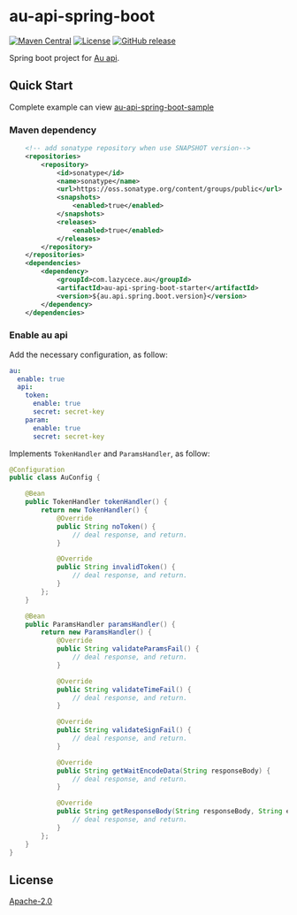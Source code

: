 # au-api-spring-boot
[![Maven Central](https://img.shields.io/maven-central/v/com.lazycece.au/au-api-spring-boot-starter)](https://search.maven.org/search?q=au-api-spring-boot-starter)
[![License](https://img.shields.io/badge/license-Apache--2.0-green)](https://www.apache.org/licenses/LICENSE-2.0.html)
[![GitHub release](https://img.shields.io/badge/release-download-orange.svg)](https://github.com/lazycece/au-api-spring-boot/releases)

Spring boot project for [Au api](https://github.com/lazycece/au-api).

## Quick Start

Complete example can view [au-api-spring-boot-sample](https://github.com/lazycece/au-api-spring-boot/tree/master/au-api-spring-boot-sample)

### Maven dependency

```xml
    <!-- add sonatype repository when use SNAPSHOT version-->
    <repositories>
        <repository>
            <id>sonatype</id>
            <name>sonatype</name>
            <url>https://oss.sonatype.org/content/groups/public</url>
            <snapshots>
                <enabled>true</enabled>
            </snapshots>
            <releases>
                <enabled>true</enabled>
            </releases>
        </repository>
    </repositories>
    <dependencies>
        <dependency>
            <groupId>com.lazycece.au</groupId>
            <artifactId>au-api-spring-boot-starter</artifactId>
            <version>${au.api.spring.boot.version}</version>
        </dependency>
    </dependencies>
```

### Enable au api

Add the necessary configuration, as follow:

```yaml
au:
  enable: true
  api:
    token:
      enable: true
      secret: secret-key
    param:
      enable: true
      secret: secret-key
```

Implements `TokenHandler` and `ParamsHandler`, as follow:

```java
@Configuration
public class AuConfig {

    @Bean
    public TokenHandler tokenHandler() {
        return new TokenHandler() {
            @Override
            public String noToken() {
                // deal response, and return.
            }

            @Override
            public String invalidToken() {
                // deal response, and return.
            }
        };
    }

    @Bean
    public ParamsHandler paramsHandler() {
        return new ParamsHandler() {
            @Override
            public String validateParamsFail() {
                // deal response, and return.
            }

            @Override
            public String validateTimeFail() {
                // deal response, and return.
            }

            @Override
            public String validateSignFail() {
                // deal response, and return.
            }

            @Override
            public String getWaitEncodeData(String responseBody) {
                // deal response, and return.
            }

            @Override
            public String getResponseBody(String responseBody, String encodeData, String salt) {
                // deal response, and return.
            }
        };
    }
}
``` 

## License

[Apache-2.0](https://www.apache.org/licenses/LICENSE-2.0.html)
 


